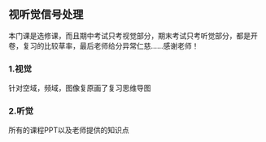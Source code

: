 ## 视听觉信号处理
本门课是选修课，而且期中考试只考视觉部分，期末考试只考听觉部分，都是开卷，复习的比较草率，最后老师给分异常仁慈……感谢老师！
### 1.视觉
针对空域，频域，图像复原画了复习思维导图
### 2.听觉
所有的课程PPT以及老师提供的知识点
